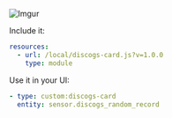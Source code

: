 ![Imgur](https://i.imgur.com/aqjyUco.png)

Include it:

```yaml
resources:
  - url: /local/discogs-card.js?v=1.0.0
    type: module
```

Use it in your UI:

```yaml
- type: custom:discogs-card
  entity: sensor.discogs_random_record
```
